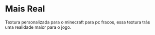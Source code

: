 # Mais Real
Textura personalizada para o minecraft para pc fracos, essa textura trás uma realidade maior para o jogo.
